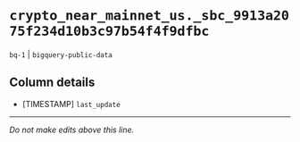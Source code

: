 # `crypto_near_mainnet_us._sbc_9913a2075f234d10b3c97b54f4f9dfbc`
`bq-1` | `bigquery-public-data`

## Column details
* [TIMESTAMP] `last_update`

-------------------------------------------------------------------------------
*Do not make edits above this line.*
